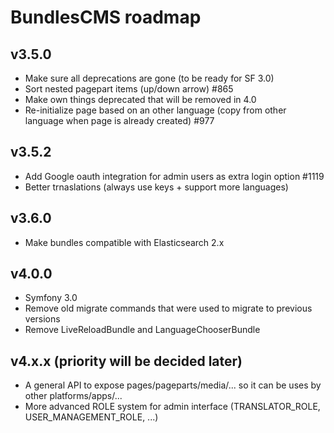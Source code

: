 # BundlesCMS roadmap

## v3.5.0
* Make sure all deprecations are gone (to be ready for SF 3.0)
* Sort nested pagepart items (up/down arrow) #865
* Make own things deprecated that will be removed in 4.0
* Re-initialize page based on an other language (copy from other language when page is already created) #977

## v3.5.2

* Add Google oauth integration for admin users as extra login option #1119
* Better trnaslations (always use keys + support more languages)

## v3.6.0

* Make bundles compatible with Elasticsearch 2.x

## v4.0.0
* Symfony 3.0
* Remove old migrate commands that were used to migrate to previous versions
* Remove LiveReloadBundle and LanguageChooserBundle

## v4.x.x (priority will be decided later)
* A general API to expose pages/pageparts/media/... so it can be uses by other platforms/apps/...
* More advanced ROLE system for admin interface (TRANSLATOR_ROLE, USER_MANAGEMENT_ROLE, ...)
